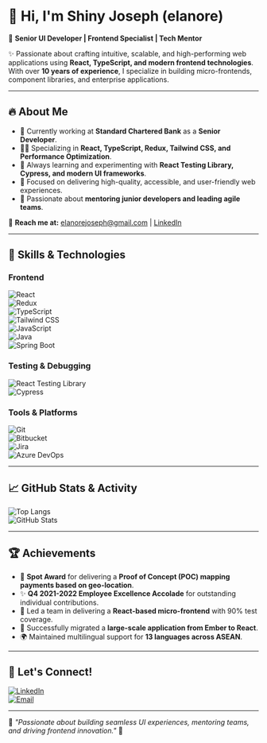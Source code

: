 # 👋 Hi, I'm Shiny Joseph (elanore)  
🚀 **Senior UI Developer | Frontend Specialist | Tech Mentor**  

✨ Passionate about crafting intuitive, scalable, and high-performing web applications using **React, TypeScript, and modern frontend technologies**. With over **10 years of experience**, I specialize in building micro-frontends, component libraries, and enterprise applications.

---

## 🔥 **About Me**
- 💼 Currently working at **Standard Chartered Bank** as a **Senior Developer**.  
- 👨‍💻 Specializing in **React, TypeScript, Redux, Tailwind CSS, and Performance Optimization**.  
- 🌱 Always learning and experimenting with **React Testing Library, Cypress, and modern UI frameworks**.  
- 🎯 Focused on delivering high-quality, accessible, and user-friendly web experiences.  
- 👥 Passionate about **mentoring junior developers and leading agile teams**.  

📩 **Reach me at:** [elanorejoseph@gmail.com](mailto:elanorejoseph@gmail.com) | [LinkedIn](https://www.linkedin.com/in/shiny-joseph/)  

---

## 🚀 **Skills & Technologies**
### **Frontend**
![React](https://img.shields.io/badge/React-61DAFB?style=for-the-badge&logo=react&logoColor=white)  
![Redux](https://img.shields.io/badge/Redux-764ABC?style=for-the-badge&logo=redux&logoColor=white)  
![TypeScript](https://img.shields.io/badge/TypeScript-007ACC?style=for-the-badge&logo=typescript&logoColor=white)  
![Tailwind CSS](https://img.shields.io/badge/TailwindCSS-38B2AC?style=for-the-badge&logo=tailwind-css&logoColor=white)  
![JavaScript](https://img.shields.io/badge/JavaScript-F7DF1E?style=for-the-badge&logo=javascript&logoColor=black)  
![Java](https://img.shields.io/badge/Java-007396?style=for-the-badge&logo=java&logoColor=white)  
![Spring Boot](https://img.shields.io/badge/Spring%20Boot-6DB33F?style=for-the-badge&logo=springboot&logoColor=white)  

### **Testing & Debugging**
![React Testing Library](https://img.shields.io/badge/React_Testing_Library-E33332?style=for-the-badge&logo=testing-library&logoColor=white)  
![Cypress](https://img.shields.io/badge/Cypress-17202C?style=for-the-badge&logo=cypress&logoColor=white)  

### **Tools & Platforms**
![Git](https://img.shields.io/badge/Git-F05032?style=for-the-badge&logo=git&logoColor=white)  
![Bitbucket](https://img.shields.io/badge/Bitbucket-0052CC?style=for-the-badge&logo=bitbucket&logoColor=white)  
![Jira](https://img.shields.io/badge/Jira-0052CC?style=for-the-badge&logo=jira&logoColor=white)  
![Azure DevOps](https://img.shields.io/badge/Azure_DevOps-0078D7?style=for-the-badge&logo=azure-devops&logoColor=white)  

---

## 📈 **GitHub Stats & Activity**
![Top Langs](https://github-readme-stats.vercel.app/api/top-langs/?username=elanore&layout=compact&theme=radical)  
![GitHub Stats](https://github-readme-stats.vercel.app/api?username=elanore&count_private=true&show_icons=true&theme=tokyonight)

---

## 🏆 **Achievements**
- 🏅 **Spot Award** for delivering a **Proof of Concept (POC) mapping payments based on geo-location**.  
- ✨ **Q4 2021-2022 Employee Excellence Accolade** for outstanding individual contributions.  
- 🎯 Led a team in delivering a **React-based micro-frontend** with 90% test coverage.  
- 🚀 Successfully migrated a **large-scale application from Ember to React**.  
- 🌍 Maintained multilingual support for **13 languages across ASEAN**.  

---

## 📩 **Let's Connect!**
[![LinkedIn](https://img.shields.io/badge/LinkedIn-0077B5?style=for-the-badge&logo=linkedin&logoColor=white)](https://www.linkedin.com/in/shiny-joseph/)  
[![Email](https://img.shields.io/badge/Email-D14836?style=for-the-badge&logo=gmail&logoColor=white)](mailto:elanorejoseph@gmail.com)  

---

🎯 _"Passionate about building seamless UI experiences, mentoring teams, and driving frontend innovation."_ 🚀

